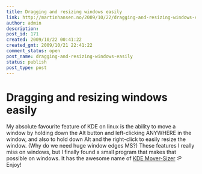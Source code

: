 ```yaml
---
title: Dragging and resizing windows easily
link: http://martinhansen.no/2009/10/22/dragging-and-resizing-windows-easily/
author: admin
description: 
post_id: 171
created: 2009/10/22 00:41:22
created_gmt: 2009/10/21 22:41:22
comment_status: open
post_name: dragging-and-resizing-windows-easily
status: publish
post_type: post
---
```


# Dragging and resizing windows easily

My absolute favourite feature of KDE on linux is the ability to move a window by holding down the Alt button and left-clicking ANYWHERE in the window, and also to hold down Alt and the right-click to easily resize the window. (Why do we need huge window edges MS?) These features I really miss on windows, but I finally found a small program that makes that possible on windows. It has the awesome name of [KDE Mover-Sizer](http://corz.org/windows/software/accessories/KDE-resizing-moving-for-XP-or-Vista.php) :P Enjoy!
